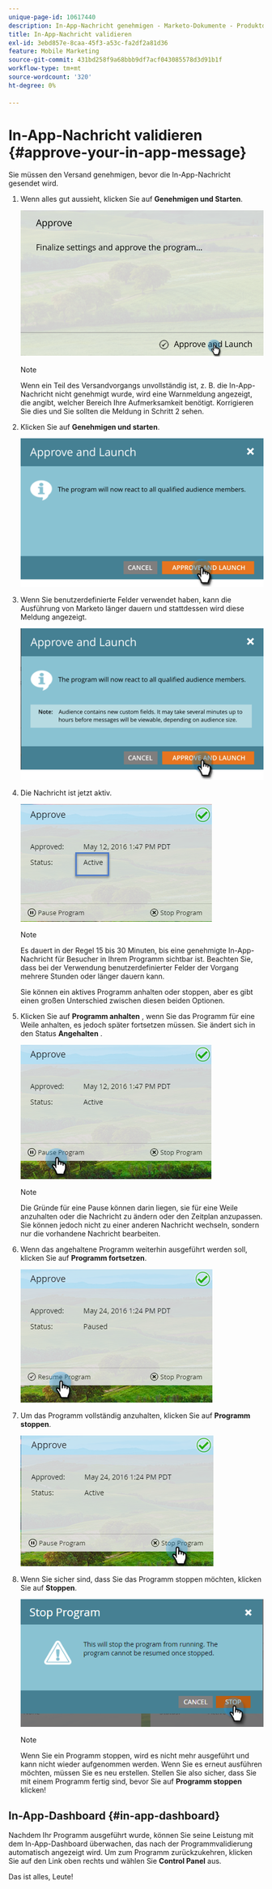 ```yaml
---
unique-page-id: 10617440
description: In-App-Nachricht genehmigen - Marketo-Dokumente - Produktdokumentation
title: In-App-Nachricht validieren
exl-id: 3ebd857e-8caa-45f3-a53c-fa2df2a81d36
feature: Mobile Marketing
source-git-commit: 431bd258f9a68bbb9df7acf043085578d3d91b1f
workflow-type: tm+mt
source-wordcount: '320'
ht-degree: 0%

---
```


# In-App-Nachricht validieren {#approve-your-in-app-message}

Sie müssen den Versand genehmigen, bevor die In-App-Nachricht gesendet wird.

1. Wenn alles gut aussieht, klicken Sie auf **Genehmigen und Starten**.

   ![](assets/pasted-image-at-2016-05-31-02-08-pm-281-29.png)

   >[!NOTE]
   >
   >Wenn ein Teil des Versandvorgangs unvollständig ist, z. B. die In-App-Nachricht nicht genehmigt wurde, wird eine Warnmeldung angezeigt, die angibt, welcher Bereich Ihre Aufmerksamkeit benötigt. Korrigieren Sie dies und Sie sollten die Meldung in Schritt 2 sehen.

1. Klicken Sie auf **Genehmigen und starten**.

   ![](assets/pasted-image-at-2016-05-31-02-08-pm.png)

1. Wenn Sie benutzerdefinierte Felder verwendet haben, kann die Ausführung von Marketo länger dauern und stattdessen wird diese Meldung angezeigt.

   ![](assets/pasted-image-at-2016-05-31-02-09-pm.png)

1. Die Nachricht ist jetzt aktiv.

   ![](assets/image2016-5-12-13-3a49-3a5.png)

   >[!NOTE]
   >
   >Es dauert in der Regel 15 bis 30 Minuten, bis eine genehmigte In-App-Nachricht für Besucher in Ihrem Programm sichtbar ist. Beachten Sie, dass bei der Verwendung benutzerdefinierter Felder der Vorgang mehrere Stunden oder länger dauern kann.

   Sie können ein aktives Programm anhalten oder stoppen, aber es gibt einen großen Unterschied zwischen diesen beiden Optionen.

1. Klicken Sie auf **Programm anhalten** , wenn Sie das Programm für eine Weile anhalten, es jedoch später fortsetzen müssen. Sie ändert sich in den Status **Angehalten** .

   ![](assets/image2016-5-12-13-3a50-3a26.png)

   >[!NOTE]
   >
   >Die Gründe für eine Pause können darin liegen, sie für eine Weile anzuhalten oder die Nachricht zu ändern oder den Zeitplan anzupassen. Sie können jedoch nicht zu einer anderen Nachricht wechseln, sondern nur die vorhandene Nachricht bearbeiten.

1. Wenn das angehaltene Programm weiterhin ausgeführt werden soll, klicken Sie auf **Programm fortsetzen**.

   ![](assets/image2016-5-24-13-3a26-3a43.png)

1. Um das Programm vollständig anzuhalten, klicken Sie auf **Programm stoppen**.

   ![](assets/image2016-5-24-13-3a29-3a35.png)

1. Wenn Sie sicher sind, dass Sie das Programm stoppen möchten, klicken Sie auf **Stoppen**.

   ![](assets/image2016-5-24-13-3a31-3a22.png)

   >[!NOTE]
   >
   >Wenn Sie ein Programm stoppen, wird es nicht mehr ausgeführt und kann nicht wieder aufgenommen werden. Wenn Sie es erneut ausführen möchten, müssen Sie es neu erstellen. Stellen Sie also sicher, dass Sie mit einem Programm fertig sind, bevor Sie auf **Programm stoppen** klicken!

## In-App-Dashboard {#in-app-dashboard}

Nachdem Ihr Programm ausgeführt wurde, können Sie seine Leistung mit dem In-App-Dashboard überwachen, das nach der Programmvalidierung automatisch angezeigt wird. Um zum Programm zurückzukehren, klicken Sie auf den Link oben rechts und wählen Sie **Control Panel** aus.

Das ist alles, Leute!
